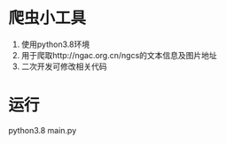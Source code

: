# 爬虫小工具

1. 使用python3.8环境
2. 用于爬取http://ngac.org.cn/ngcs的文本信息及图片地址
3. 二次开发可修改相关代码

# 运行

python3.8 main.py
